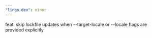 ```yaml
---
"lingo.dev": minor
---
```


feat: skip lockfile updates when --target-locale or --locale flags are provided explicitly
